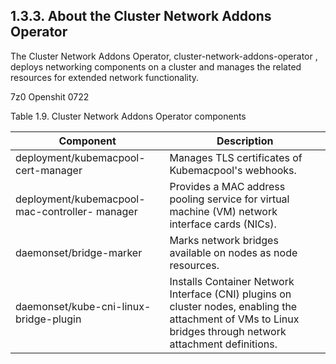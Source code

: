 ## 1.3.3. About the Cluster Network Addons Operator

The Cluster Network Addons Operator, cluster-network-addons-operator , deploys networking components on a cluster and manages the related resources for extended network functionality.

<!-- image -->

7z0 Openshit 0722

Table 1.9. Cluster Network Addons Operator components

| Component                                      | Description                                                                                                                                                  |
|------------------------------------------------|--------------------------------------------------------------------------------------------------------------------------------------------------------------|
| deployment/kubemacpool-cert-manager            | Manages TLS certificates of Kubemacpool's webhooks.                                                                                                          |
| deployment/kubemacpool-mac-controller- manager | Provides a MAC address pooling service for virtual machine (VM) network interface cards (NICs).                                                              |
| daemonset/bridge-marker                        | Marks network bridges available on nodes as node resources.                                                                                                  |
| daemonset/kube-cni-linux-bridge-plugin         | Installs Container Network Interface (CNI) plugins on cluster nodes, enabling the attachment of VMs to Linux bridges through network attachment definitions. |


